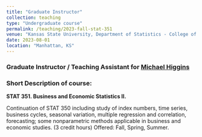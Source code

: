 ```yaml
---
title: "Graduate Instructor"
collection: teaching
type: "Undergraduate course"
permalink: /teaching/2023-fall-stat-351
venue: "Kansas State University, Department of Statistics - College of Business"
date: 2023-08-01
location: "Manhattan, KS"
---
```


<h3> Graduate Instructor / Teaching Assistant for <a href="https://www.k-state.edu/stats/about/people/HigginsMichael.html" target="_blank">Michael Higgins</a></h3>

<h3> Short Description of course: </h3>

<b> STAT 351. Business and Economic Statistics II. </b>

Continuation of STAT 350 including study of index numbers, time series, business cycles, seasonal variation, multiple regression and correlation, forecasting; some nonparametric methods applicable in business and economic studies.
(3 credit hours) Offered: Fall, Spring, Summer.
